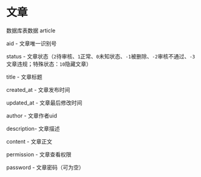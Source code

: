 # 文章

数据库表数据 article

aid - 文章唯一识别号

status - 文章状态（`2`待审核、`1`正常、`0`未知状态、`-1`被删除、`-2`审核不通过、`-3`文章违规；特殊状态：`10`隐藏文章）

title - 文章标题

created_at - 文章发布时间

updated_at - 文章最后修改时间

author - 文章作者uid

description- 文章描述

content - 文章正文

permission - 文章查看权限

password - 文章密码（可为空）